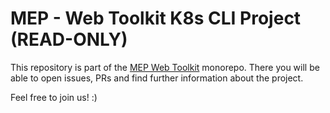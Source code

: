 # MEP - Web Toolkit K8s CLI Project (READ-ONLY)

This repository is part of the [MEP Web Toolkit](https://github.com/mep-agency/web-toolkit) monorepo. There you will be
able to open issues, PRs and find further information about the project.

Feel free to join us! :)
